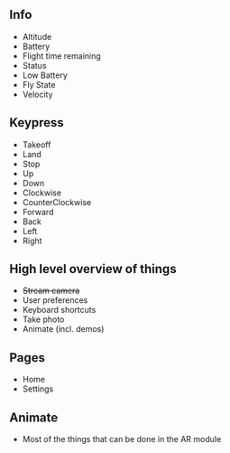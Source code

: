 ## Info ##
 - Altitude
 - Battery
 - Flight time remaining
 - Status
 - Low Battery
 - Fly State
 - Velocity

## Keypress ##
- Takeoff
- Land
- Stop
- Up
- Down
- Clockwise
- CounterClockwise
- Forward
- Back
- Left
- Right

## High level overview of things ##
- ~~Stream camera~~
- User preferences
- Keyboard shortcuts
- Take photo
- Animate (incl. demos)

## Pages ##
- Home
- Settings

## Animate ##
- Most of the things that can be done in the AR module
